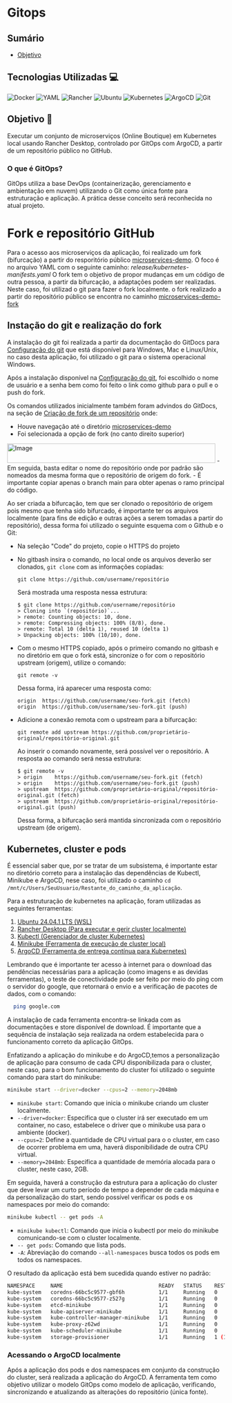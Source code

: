 # Gitops
## Sumário
- [Objetivo](/Objetivo)

## Tecnologias Utilizadas 💻
![Docker](https://img.shields.io/badge/Docker-2496ED?style=flat&logo=docker&logoColor=white)
![YAML](https://img.shields.io/badge/YAML-CB171E?style=for-the-badge&logo=yaml&logoColor=white)
![Rancher](https://img.shields.io/badge/Rancher-0075A8?style=for-the-badge&logo=rancher&logoColor=white)
![Ubuntu](https://img.shields.io/badge/Ubuntu-E95420?style=for-the-badge&logo=ubuntu&logoColor=white)
![Kubernetes](https://img.shields.io/badge/Kubernetes-326CE5?style=for-the-badge&logo=kubernetes&logoColor=white)
![ArgoCD](https://img.shields.io/badge/ArgoCD-EF7420?style=for-the-badge&logo=argo&logoColor=white)
![Git](https://img.shields.io/badge/Git-F05032?style=for-the-badge&logo=git&logoColor=white)

## Objetivo 🎯
Executar um conjunto de microserviços (Online Boutique) em Kubernetes local usando Rancher Desktop, controlado por GitOps com ArgoCD, a partir de um repositório público no GitHub. 

### O que é GitOps?
GitOps utiliza a base DevOps (containerização, gerenciamento e ambientação em nuvem) utilizando o Git como única fonte para estruturação e aplicação. A prática desse conceito será reconhecida no atual projeto.

# Fork e repositório GitHub

Para o acesso aos microserviços da aplicação, foi realizado um fork (bifurcação) a partir do resporitório público [microservices-demo](https://github.com/GoogleCloudPlatform/microservices-demo/). O foco é no arquivo YAML com o seguinte caminho: *release/kubernetes-manifests.yaml*
O fork tem o objetivo de propor mudanças em um código de outra pessoa, a partir da bifurcação, a adaptações podem ser realizadas. Neste caso, foi utilizad o git para fazer o fork localmente. o fork realizado a partir do repositório público se encontra no caminho [microservices-demo-fork](https://github.com/LuanLindolfo/microservices-demo)

## Instação do git e realização do fork
A instalação do git foi realizada a partir da documentação do GitDocs para [Configuração do git](https://docs.github.com/pt/get-started/git-basics/set-up-git) que está disponível para Windows, Mac e Linux/Unix, no caso desta aplicação, foi utilizado o git para o sistema operacional Windows.

Após a instalação disponível na [Configuração do git](https://docs.github.com/pt/get-started/git-basics/set-up-git), foi escolhido o nome de usuário e a senha bem como foi feito o link como github para o pull e o push do fork.

Os comandos utilizados inicialmente também foram advindos do GitDocs, na seção de [Criação de fork de um repositório](https://docs.github.com/pt/pull-requests/collaborating-with-pull-requests/working-with-forks/fork-a-repo) onde:
  - Houve navegação até o diretório [microservices-demo](https://github.com/GoogleCloudPlatform/microservices-demo/)
  - Foi selecionada a opção de fork (no canto direito superior)
   <img width="482" height="45" alt="Image" src="https://github.com/user-attachments/assets/39a2b691-6663-443d-94b1-9fc9b54c727e" />
  - Em seguida, basta editar o nome do repositório onde por padrão são nomeados da mesma forma que o repositório de origem do fork.
  - É importante copiar apenas o branch main para obter apenas o ramo principal do código.

Ao ser criada a bifurcação, tem que ser clonado o repositório de origem pois mesmo que tenha sido bifurcado, é importante ter os arquivos localmente (para fins de edição e outras ações a serem tomadas a partir do repositório), dessa forma foi utilizado o seguinte esquema com o Github e o Git:
  - Na seleção "Code" do projeto, copie o HTTPS do projeto
  - No gitbash insira o comando, no local onde os arquivos deverão ser clonados, ``` git clone ``` com as informações copiadas:
    ```
    git clone https://github.com/username/repositório
    ```
    Será mostrada uma resposta nessa estrutura:
    ```
    $ git clone https://github.com/username/repositório
    > Cloning into `(repositório)`...
    > remote: Counting objects: 10, done.
    > remote: Compressing objects: 100% (8/8), done.
    > remote: Total 10 (delta 1), reused 10 (delta 1)
    > Unpacking objects: 100% (10/10), done.
    ```
  - Com o mesmo HTTPS copiado, após o primeiro comando no gitbash e no diretório em que o fork está, sincronize o for com o repositório upstream (origem), utilize o comando:
    ```
    git remote -v
    ```
    Dessa forma, irá aparecer uma resposta como:
    ```
    origin  https://github.com/username/seu-fork.git (fetch)
    origin  https://github.com/username/seu-fork.git (push)
    ```
  - Adicione a conexão remota com o upstream para a bifurcação:
    ```
    git remote add upstream https://github.com/proprietário-original/repositório-original.git
    ```
    Ao inserir o comando novamente, será possível ver o repositório. A resposta ao comando será nessa estrutura:
    ```
    $ git remote -v
    > origin    https://github.com/username/seu-fork.git (fetch)
    > origin    https://github.com/username/seu-fork.git (push)
    > upstream  https://github.com/proprietário-original/repositório-original.git (fetch)
    > upstream  https://github.com/proprietário-original/repositório-original.git (push)
    ```

    Dessa forma, a bifurcação será mantida sincronizada com o repositório upstream (de origem).
## Kubernetes, cluster e pods

É essencial saber que, por se tratar de um subsistema, é importante estar no diretório correto para a instalação das dependências de Kubectl, Minikube e ArgoCD, nese caso, foi utilizado o caminho ``` cd /mnt/c/Users/SeuUsuario/Restante_do_caminho_da_aplicação ```.

Para a estruturação de kubernetes na aplicação, foram utilizadas as seguintes ferramentas:
1. [Ubuntu 24.04.1 LTS (WSL)](https://apps.microsoft.com/detail/9NZ3KLHXDJP5?hl=neutral&gl=BR&ocid=pdpshare)
2. [Rancher Desktop (Para executar e gerir cluster localmente)](https://docs-rancherdesktop-io.translate.goog/getting-started/installation/?_x_tr_sl=en&_x_tr_tl=pt&_x_tr_hl=pt&_x_tr_pto=tc)
3. [Kubectl (Gerenciador de cluster Kubernetes)](https://kubernetes-io.translate.goog/docs/tasks/tools/install-kubectl-linux/?_x_tr_sl=en&_x_tr_tl=pt&_x_tr_hl=pt&_x_tr_pto=tc#download-binary-linux-0)
4. [Minikube (Ferramenta de execução de cluster local)](https://minikube.sigs.k8s.io/docs/start/?arch=%2Flinux%2Fx86-64%2Fstable%2Fbinary+download)
5. [ArgoCD (Ferramenta de entrega contínua para Kubernetes)](https://argo--cd-readthedocs-io.translate.goog/en/stable/getting_started/?_x_tr_sl=en&_x_tr_tl=pt&_x_tr_hl=pt&_x_tr_pto=tc)

Lembrando que é importante ter acesso à internet para o download das pendências necessárias para a aplicação (como imagens e as devidas ferramentas), o teste de conectividade pode ser feito por meio do ping com o servidor do google, que retornará o envio e a verificação de pacotes de dados, com o comando:
```bash
  ping google.com
```

  A instalação de cada ferramenta encontra-se linkada com as documentações e store disponível de download. É importante que a sequência de instalação seja realizada na ordem estabelecida para o funcionamento correto da aplicação GitOps.

  Enfatizando a aplicação do minikube e do ArgoCD,temos a personalização de aplicação para consumo de cada CPU disponibilizada para o cluster, neste caso, para o bom funcionamento do cluster foi utilizado o seguinte comando para start do minikube:
  ```bash
  minikube start --driver=docker --cpus=2 --memory=2048mb
  ```
  - ``` minikube start ```: Comando que inicia o minikube criando um cluster localmente.
  - ``` --driver=docker ```: Especifica que o cluster irá ser executado em um container, no caso, estabelece o driver que o minikube usa para o ambiente (docker).
  - ``` --cpus=2 ```: Define a quantidade de CPU virtual para o o cluster, em caso de ocorrer problema em uma, haverá disponibilidade de outra CPU virtual.
  - ``` --memory=2048mb ```: Especifica a quantidade de memória alocada para o cluster, neste caso, 2GB.

Em seguida, haverá a construção da estrutura para a aplicação do cluster que deve levar um curto período de tempo a depender de cada máquina e da personalização do start, sendo possível verificar os pods e os namespaces por meio do comando:
  ```bash
  minikube kubectl -- get pods -A
  ```
  - ``` minikube kubectl ```: Comando que inicia o kubectl por meio do minikube comunicando-se com o cluster localmente.
  - ``` -- get pods ```: Comando que lista pods.
  - ``` -A ```: Abreviação do comando ``` --all-namespaces ``` busca todos os pods em todos os namespaces.

O resultado da aplicação está bem sucedida quando estiver no padrão:
  ```bash
NAMESPACE     NAME                               READY   STATUS    RESTARTS      AGE
kube-system   coredns-66bc5c9577-gbf6h           1/1     Running   0             43s
kube-system   coredns-66bc5c9577-z527g           1/1     Running   0             43s
kube-system   etcd-minikube                      1/1     Running   0             50s
kube-system   kube-apiserver-minikube            1/1     Running   0             50s
kube-system   kube-controller-manager-minikube   1/1     Running   0             49s
kube-system   kube-proxy-z62wd                   1/1     Running   0             44s
kube-system   kube-scheduler-minikube            1/1     Running   0             50s
kube-system   storage-provisioner                1/1     Running   1 (10s ago)   48s
  ```
### Acessando o ArgoCD localmente
 Após a aplicação dos pods e dos namespaces em conjunto da construção do cluster, será realizada a aplicação do ArgoCD. A ferramenta tem como objetivo utilizar o modelo GitOps como modelo de aplicação, verificando, sincronizando e atualizando as alterações do repositório (única fonte).
 

